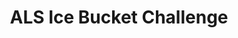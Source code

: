 ---
title: "ALS Ice Bucket Challenge"
summary: "My own take on the challenge, shot on a Kodak Zx3 because that's what bosses do."
runtime: "1:26"
id: "2LdiRphc2kE"
written_by: "Stanley Idesis"
directed_by: "Stanley Idesis"
edited_by: "Stanley Idesis"
starring: "Stanley Idesis"
---
